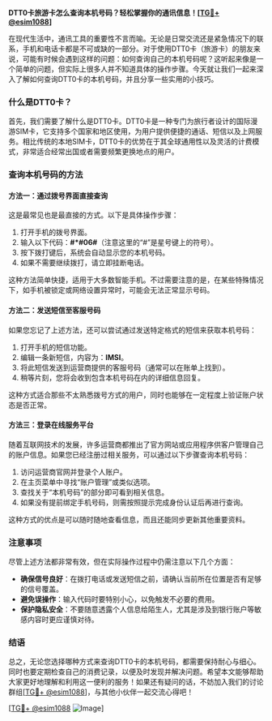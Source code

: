 **DTT0卡旅游卡怎么查询本机号码？轻松掌握你的通讯信息！[[TG💪+ @esim1088](https://t.me/s/esim1088)]**

在现代生活中，通讯工具的重要性不言而喻。无论是日常交流还是紧急情况下的联系，手机和电话卡都是不可或缺的一部分。对于使用DTT0卡（旅游卡）的朋友来说，可能有时候会遇到这样的问题：如何查询自己的本机号码呢？这听起来像是一个简单的问题，但实际上很多人并不知道具体的操作步骤。今天就让我们一起来深入了解如何查询DTT0卡的本机号码，并且分享一些实用的小技巧。

### 什么是DTT0卡？

首先，我们需要了解什么是DTT0卡。DTT0卡是一种专门为旅行者设计的国际漫游SIM卡，它支持多个国家和地区使用，为用户提供便捷的通话、短信以及上网服务。相比传统的本地SIM卡，DTT0卡的优势在于其全球通用性以及灵活的计费模式，非常适合经常出国或者需要频繁更换地点的用户。

### 查询本机号码的方法

#### 方法一：通过拨号界面直接查询

这是最常见也是最直接的方式。以下是具体操作步骤：

1. 打开手机的拨号界面。
2. 输入以下代码：**#*#06#**（注意这里的“#”是星号键上的符号）。
3. 按下拨打键后，系统会自动显示您的本机号码。
4. 如果不需要继续拨打，请立即挂断电话。

这种方法简单快捷，适用于大多数智能手机。不过需要注意的是，在某些特殊情况下，如手机被锁定或网络设置异常时，可能会无法正常显示号码。

#### 方法二：发送短信至客服号码

如果您忘记了上述方法，还可以尝试通过发送特定格式的短信来获取本机号码：

1. 打开手机的短信功能。
2. 编辑一条新短信，内容为：**IMSI**。
3. 将此短信发送到运营商提供的客服号码（通常可以在账单上找到）。
4. 稍等片刻，您将会收到包含本机号码在内的详细信息回复。

这种方式适合那些不太熟悉拨号方式的用户，同时也能够在一定程度上验证账户状态是否正常。

#### 方法三：登录在线服务平台

随着互联网技术的发展，许多运营商都推出了官方网站或应用程序供客户管理自己的账户信息。如果您已经注册过相关服务，可以通过以下步骤查询本机号码：

1. 访问运营商官网并登录个人账户。
2. 在主页菜单中寻找“账户管理”或类似选项。
3. 查找关于“本机号码”的部分即可看到相关信息。
4. 如果没有提前绑定手机号码，则需按照提示完成身份认证后再进行查询。

这种方式的优点是可以随时随地查看信息，而且还能同步更新其他重要资料。

### 注意事项

尽管上述方法都非常有效，但在实际操作过程中仍需注意以下几个方面：

- **确保信号良好**：在拨打电话或发送短信之前，请确认当前所在位置是否有足够的信号覆盖。
- **避免误操作**：输入代码时要特别小心，以免触发不必要的费用。
- **保护隐私安全**：不要随意透露个人信息给陌生人，尤其是涉及到银行账户等敏感内容时更应谨慎对待。

### 结语

总之，无论您选择哪种方式来查询DTT0卡的本机号码，都需要保持耐心与细心。同时也要定期检查自己的消费记录，以便及时发现并解决问题。希望本文能够帮助大家更好地理解和利用这一便利的服务！如果还有疑问的话，不妨加入我们的讨论群组[[TG💪+ @esim1088](https://t.me/s/esim1088)]，与其他小伙伴一起交流心得吧！

[[TG💪+ @esim1088](https://t.me/s/esim1088) ![Image](https://i.postimg.cc/4NQfJmqS/Snipaste-2025-05-13-00-14-12.png)]
